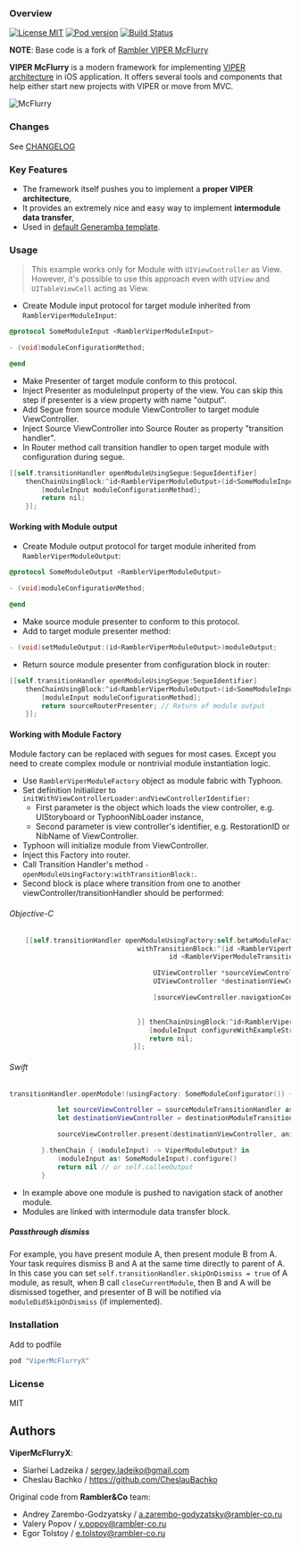### Overview

[![License MIT](https://img.shields.io/badge/license-MIT-green.svg)](https://github.com/ladeiko/ViperMcFlurryX/blob/master/LICENSE)
[![Pod version](https://badge.fury.io/co/ViperMcFlurryX.svg)](https://badge.fury.io/co/ViperMcFlurryX)
[![Build Status](https://travis-ci.org/ladeiko/ViperMcFlurryX.svg?branch=master)](https://travis-ci.org/ladeiko/ViperMcFlurryX)

**NOTE**: Base code is a fork of [Rambler VIPER McFlurry](https://github.com/rambler-digital-solutions/ViperMcFlurry)

**VIPER McFlurry** is a modern framework for implementing [VIPER architecture](https://github.com/rambler-digital-solutions/The-Book-of-VIPER) in iOS application. It offers several tools and components that help either start new projects with VIPER or move from MVC.

![McFlurry](http://67.media.tumblr.com/36413ae65aa3f97fbce9ec53b21aa0ef/tumblr_oa2wlngg6u1r8u8uko1_500.jpg)

### Changes

See [CHANGELOG](CHANGELOG.md)

### Key Features

- The framework itself pushes you to implement a **proper VIPER architecture**,
- It provides an extremely nice and easy way to implement **intermodule data transfer**,
- Used in [default Generamba template](https://github.com/rambler-digital-solutions/generamba-catalog/tree/master/rviper_controller).

### Usage

> This example works only for Module with `UIViewController` as View. However, it's possible to use this approach even with `UIView` and `UITableViewCell` acting as View.

- Create Module input protocol for target module inherited from ``RamblerViperModuleInput``:

```objective-c
@protocol SomeModuleInput <RamblerViperModuleInput>

- (void)moduleConfigurationMethod;

@end
```    

- Make Presenter of target module conform to this protocol.
- Inject Presenter as moduleInput property of the view. You can skip this step if presenter is a view property with name "output".
- Add Segue from source module ViewController to target module ViewController.
- Inject Source ViewController into Source Router as property "transition handler".
- In Router method call transition handler to open target module with configuration during segue.

```objective-c
[[self.transitionHandler openModuleUsingSegue:SegueIdentifier]
	thenChainUsingBlock:^id<RamblerViperModuleOutput>(id<SomeModuleInput> moduleInput) {
		[moduleInput moduleConfigurationMethod];
		return nil;
	}];

```

#### Working with Module output

- Create Module output protocol for target module inherited from ``RamblerViperModuleOutput``:

```objective-c
@protocol SomeModuleOutput <RamblerViperModuleOutput>

- (void)moduleConfigurationMethod;

@end
```    
- Make source module presenter to conform to this protocol.
- Add to target module presenter method:

```objective-c
- (void)setModuleOutput:(id<RamblerViperModuleOutput>)moduleOutput;
```

- Return source module presenter from configuration block in router:

```objective-c
[[self.transitionHandler openModuleUsingSegue:SegueIdentifier]
	thenChainUsingBlock:^id<RamblerViperModuleOutput>(id<SomeModuleInput> moduleInput) {
		[moduleInput moduleConfigurationMethod];
		return sourceRouterPresenter; // Return of module output
	}];

```

#### Working with Module Factory

Module factory can be replaced with segues for most cases. Except you need to create complex module or nontrivial module instantiation logic.

- Use ```RamblerViperModuleFactory``` object as module fabric with Typhoon.
- Set definition Initializer to ```initWithViewControllerLoader:andViewControllerIdentifier:```
    - First parameter is the object which loads the view controller, e.g. UIStoryboard or TyphoonNibLoader instance,
    - Second parameter is view controller's identifier, e.g. RestorationID or NibName of ViewController.
- Typhoon will initialize module from ViewController.
- Inject this Factory into router.
- Call Transition Handler's method ``- openModuleUsingFactory:withTransitionBlock:``.
- Second block is place where transition from one to another viewController/transitionHandler should be performed:

###### Objective-C
```objective-c
    [[self.transitionHandler openModuleUsingFactory:self.betaModuleFactory
                                withTransitionBlock:^(id <RamblerViperModuleTransitionHandlerProtocol> sourceModuleTransitionHandler,
                                        id <RamblerViperModuleTransitionHandlerProtocol> destinationModuleTransitionHandler) {

                                    UIViewController *sourceViewController = (id) sourceModuleTransitionHandler;
                                    UIViewController *destinationViewController = (id) destinationModuleTransitionHandler;

                                    [sourceViewController.navigationController pushViewController:destinationViewController
                                                                                         animated:YES];

                                }] thenChainUsingBlock:^id<RamblerViperModuleOutput>(id<RamblerModuleBetaInput> moduleInput) {
                                   [moduleInput configureWithExampleString:exampleString];
                                   return nil;
                               }];
```

###### Swift
```swift
transitionHandler.openModule!(usingFactory: SomeModuleConfigurator()) { (sourceModuleTransitionHandler, destinationModuleTransitionHandler) in

            let sourceViewController = sourceModuleTransitionHandler as! UIViewController
            let destinationViewController = destinationModuleTransitionHandler as! UIViewController

            sourceViewController.present(destinationViewController, animated: true, completion: nil)

        }.thenChain { (moduleInput) -> ViperModuleOutput? in
            (moduleInput as! SomeModuleInput).configure()
            return nil // or self.calleeOutput
        }
```
- In example above one module is pushed to navigation stack of another module.
- Modules are linked with intermodule data transfer block.

##### Passthrough dismiss

For example, you have present module A, then present module B from A. Your task requires dismiss B and A at the same time directly to parent of A.
In this case you can set ```self.transitionHandler.skipOnDismiss = true``` of A module, as result, when B call  ```closeCurrentModule```, then 
B and A will be dismissed together, and presenter of B will be notified via ```moduleDidSkipOnDismiss``` (if implemented).

### Installation

Add to podfile

```ruby
pod "ViperMcFlurryX"
```

### License

MIT

## Authors

**ViperMcFlurryX**:

- Siarhei Ladzeika / sergey.ladeiko@gmail.com
- Cheslau Bachko / https://github.com/CheslauBachko

Original code from **Rambler&Co** team:

- Andrey Zarembo-Godzyatsky / a.zarembo-godyzatsky@rambler-co.ru
- Valery Popov / v.popov@rambler-co.ru
- Egor Tolstoy / e.tolstoy@rambler-co.ru
